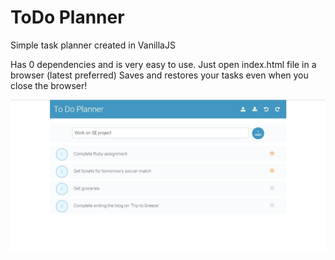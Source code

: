 # ToDo Planner
Simple task planner created in VanillaJS

Has 0 dependencies and is very easy to use. Just open index.html file in a browser (latest preferred)
Saves and restores your tasks even when you close the browser!

![ToDo-Planner Screenshot](screenshot.PNG)
